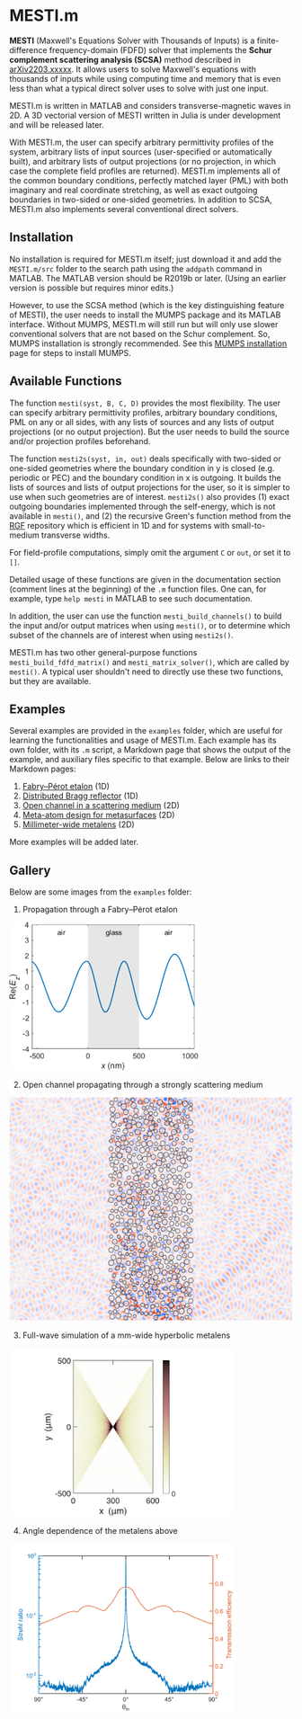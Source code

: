 # MESTI.m

**MESTI** (Maxwell's Equations Solver with Thousands of Inputs) is a finite-difference frequency-domain (FDFD) solver that implements the **Schur complement scattering analysis (SCSA)** method described in [arXiv2203.xxxxx](https://arxiv.org/abs/2203.xxxxx). It allows users to solve Maxwell's equations with thousands of inputs while using computing time and memory that is even less than what a typical direct solver uses to solve with just one input.

MESTI.m is written in MATLAB and considers transverse-magnetic waves in 2D. A 3D vectorial version of MESTI written in Julia is under development and will be released later.  

With MESTI.m, the user can specify arbitrary permittivity profiles of the system, arbitrary lists of input sources (user-specified or automatically built), and arbitrary lists of output projections (or no projection, in which case the complete field profiles are returned). MESTI.m implements all of the common boundary conditions, perfectly matched layer (PML) with both imaginary and real coordinate stretching, as well as exact outgoing boundaries in two-sided or one-sided geometries. In addition to SCSA, MESTI.m also implements several conventional direct solvers.

## Installation

No installation is required for MESTI.m itself; just download it and add the <code>MESTI.m/src</code> folder to the search path using the <code>addpath</code> command in MATLAB. The MATLAB version should be R2019b or later. (Using an earlier version is possible but requires minor edits.)

However, to use the SCSA method (which is the key distinguishing feature of MESTI), the user needs to install the MUMPS package and its MATLAB interface. Without MUMPS, MESTI.m will still run but will only use slower conventional solvers that are not based on the Schur complement. So, MUMPS installation is strongly recommended.  See this [MUMPS installation](./mumps/README.md) page for steps to install MUMPS.

## Available Functions 

The function <code>mesti(syst, B, C, D)</code> provides the most flexibility. The user can specify arbitrary permittivity profiles, arbitrary boundary conditions, PML on any or all sides, with any lists of sources and any lists of output projections (or no output projection). But the user needs to build the source and/or projection profiles beforehand.

The function <code>mesti2s(syst, in, out)</code> deals specifically with two-sided or one-sided geometries where the boundary condition in y is closed (e.g. periodic or PEC)  and the boundary condition in x is outgoing. It builds the lists of sources and lists of output projections for the user, so it is simpler to use when such geometries are of interest. <code>mesti2s()</code> also provides (1) exact outgoing boundaries implemented through the self-energy, which is not available in <code>mesti()</code>, and (2) the recursive Green's function method from the [RGF](https://github.com/chiaweihsu/RGF) repository which is efficient in 1D and for systems with small-to-medium transverse widths. 

For field-profile computations, simply omit the argument <code>C</code> or  <code>out</code>, or set it to <code>[]</code>.

Detailed usage of these functions are given in the documentation section (comment lines at the beginning) of the <code>.m</code> function files. One can, for example, type <code>help mesti</code> in MATLAB to see such documentation.

In addition, the user can use the function <code>mesti_build_channels()</code> to build the input and/or output matrices when using <code>mesti()</code>, or to determine which subset of the channels are of interest when using <code>mesti2s()</code>.

MESTI.m has two other general-purpose functions <code>mesti_build_fdfd_matrix()</code> and <code>mesti_matrix_solver()</code>, which are called by <code>mesti()</code>. A typical user shouldn't need to directly use these two functions, but they are available.

## Examples

Several examples are provided in the <code>examples</code> folder, which are useful for learning the functionalities and usage of MESTI.m. Each example has its own folder, with its <code>.m</code> script, a Markdown page that shows the output of the example, and auxiliary files specific to that example. Below are links to their Markdown pages:

1. [Fabry–Pérot etalon](./examples/1d_fabry_perot/fabry_perot.md) (1D)
2. [Distributed Bragg reflector](./examples/1d_distributed_bragg_reflector/distributed_bragg_reflector.md) (1D)
3. [Open channel in a scattering medium](./examples/2d_open_channel_through_disorder/open_channel_through_disorder.md) (2D)
4. [Meta-atom design for metasurfaces](./examples/meta_atom_design/meta_atom_design.md) (2D)
6. [Millimeter-wide metalens](./examples/2d_metalens_full/metalens_full.md) (2D)

More examples will be added later.

## Gallery
Below are some images from the <code>examples</code> folder:

1. Propagation through a Fabry–Pérot etalon
<img src="./examples/1d_fabry_perot/fabry_perot_field_profile.gif" width="336" height="264"> 

2. Open channel propagating through a strongly scattering medium
<img src="./examples/2d_open_channel_through_disorder/disorder_open_channel.gif" width="530" height="398"> 

3. Full-wave simulation of a mm-wide hyperbolic metalens 
<img src="./examples/2d_metalens_full/metalens_intensity_profile_0_degree.png" width="400" height="300"> 

4. Angle dependence of the metalens above
<img src="./examples/2d_metalens_full/metalens_Strehl_ratio_and_transmission_eff.png" width="400" height="300"> 
